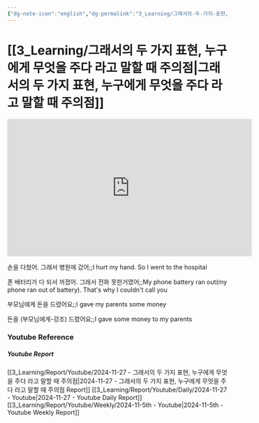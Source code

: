 ```yaml
---
{"dg-note-icon":"english","dg-permalink":"3_Learning/그래서의-두-가지-표현,-누구에게-무엇을-주다-라고-말할-때-주의점","created-date":"2024-11-27 12:03:09 am","date":"2024-11-27","type":"youtube","tags":["youtube","english","flashcards"],"aliases":null,"youtuber":"빨모쌤","channelName":"라이브 아카데미","link":"https://www.youtube.com/watch?v=TjCQUNJpiL8","img":"https://img.youtube.com/vi/TjCQUNJpiL8/0.jpg","dg-publish":true,"permalink":"/3_Learning/그래서의-두-가지-표현,-누구에게-무엇을-주다-라고-말할-때-주의점/","dgPassFrontmatter":true,"noteIcon":"english"}
---
```


# [[3_Learning/그래서의 두 가지 표현, 누구에게 무엇을 주다 라고 말할 때 주의점\|그래서의 두 가지 표현, 누구에게 무엇을 주다 라고 말할 때 주의점]]


<div class="container-root"><span></span></div><div><div class="container-root"><iframe width="560" height="315" src="https://www.youtube.com/embed/TjCQUNJpiL8" title="YouTube video player" frameborder="0" allow="accelerometer; autoplay; clipboard-write; encrypted-media; gyroscope; picture-in-picture; web-share" allowfullscreen=""></iframe></div></div>

손을 다쳤어. 그래서 병원에 갔어;;I hurt my hand. So I went to the hospital
<!--SR:!2025-01-19,16,290-->
폰 배터리가 다 되서 꺼졌어. 그래서 전화 못한거였어;;My phone battery ran out(my phone ran out of battery). That's why I couldn't call you
<!--SR:!2024-12-17,2,250-->

부모님에게 돈을 드렸어요;;I gave my parents some money
<!--SR:!2025-02-18,47,290-->
돈을 (부모님에게-강조) 드렸어요;;I gave some money to my parents
<!--SR:!2024-12-30,15,290-->












### Youtube Reference
##### Youtube Report
[[3_Learning/Report/Youtube/2024-11-27 - 그래서의 두 가지 표현, 누구에게 무엇을 주다 라고 말할 때 주의점\|2024-11-27 - 그래서의 두 가지 표현, 누구에게 무엇을 주다 라고 말할 때 주의점 Report]]
[[3_Learning/Report/Youtube/Daily/2024-11-27 - Youtube\|2024-11-27 - Youtube Daily Report]]
[[3_Learning/Report/Youtube/Weekly/2024-11-5th - Youtube\|2024-11-5th - Youtube Weekly Report]]

